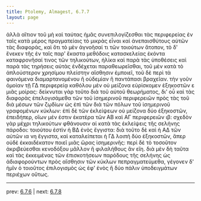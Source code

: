 ```yaml
---
title: Ptolemy, Almagest, 6.7.7
layout: page
---
```


ἀλλὰ αἴτιον τοῦ μὴ καὶ ταύτας ἡμᾶς συνεπιλογίζεσθαι τὰς περιφερείας ἐν ταῖς κατὰ μέρος πραγματείαις τὸ μικρὰς εἶναι καὶ ἀνεπαισθύτους αὐτῶν τὰς διαφοράς, καὶ ὅτι τὸ μὲν ἀγνοῆσαί τι τῶν τοιούτων ἄτοπον, τὸ δ' ἕνεκεν τῆς ἐν ταῖς παρ' ἕκαστα μεθόδοις κατασκελείας ἑκόντα καταφρονῆσαί τινος τῶν τηλικούτων, ἡλίκα καὶ παρὰ τὰς ὑποθέσεις καὶ παρὰ τὰς τηρήσεις αὐτὰς ἐνδέχεται παραθεωρεῖσθαι, τοῦ μὲν κατὰ τὸ ἁπλούστερον χρησίμου πλείστην αἴσθησιν ἐμποιεῖ, τοῦ δὲ περὶ τὰ φαινόμενα διαμαρτανομένου ἢ οὐδεμίαν ἢ παντάπασι βραχεῖαν. τὴν γοῦν ὁμοίαν τῇ ΓΔ περιφερείᾳ καθόλου μὲν οὐ μείζονα εὑρίσκομεν ἑξηκοστῶν ε μιᾶς μοίρας: δείκνυται γὰρ τοῦτο διὰ τοῦ αὐτοῦ θεωρήματος, δι' οὗ καὶ τὰς διαφορὰς ἐπελογισάμεθα τῶν τοῦ ἰσημερινοῦ περιφερειῶν πρὸς τὰς τοῦ διὰ μέσων τῶν ζῳδίων ὡς ἐπὶ τῶν διὰ τῶν πόλων τοῦ ἰσημερινοῦ γραφομένων κύκλων: ἐπὶ δὲ τῶν ἐκλείψεων οὐ μείζονα δύο ἑξηκοστῶν, ἐπειδήπερ, οἵων μέν ἐστιν ἑκατέρα τῶν ΑΒ καὶ ΑΓ περιφερειῶν ιβ: σχεδὸν γὰρ μέχρι τηλικούτων φθάνουσιν αἱ κατὰ τὰς ἐκλείψεις τῆς σελήνης πάροδοι: τοιούτου ἐστὶν ἡ ΒΔ ἑνὸς ἔγγιστα: διὰ τοῦτο δὲ καὶ ἡ ΑΔ τῶν αὐτῶν ια νη ἔγγιστα, καὶ καταλείπεται ἡ ΓΔ λοιπὴ δύο ἑξηκοστῶν, ἅπερ οὐδὲ ἑκκαιδέκατον ποιεῖ μιᾶς ὥρας ἰσημερινῆς: περὶ δὲ τὸ τοσοῦτον ἀκριβεύεσθαι κενοδόξου μᾶλλον ἢ φιλαλήθους ἂν εἴη. διὰ μὲν δὴ ταῦτα καὶ τὰς ἐκκειμένας τῶν ἐπισκοτήσεων παρόδους τῆς σελήνης ὡς ἀδιαφορούντων πρὸς αἴσθησιν τῶν κύκλων πεπραγματεύμεθα, γέγονεν δ' ἡμῖν ὁ τοιοῦτος ἐπιλογισμὸς ὡς ἐφ' ἑνὸς ἢ δύο πάλιν ὑποδειγμάτων περιέχων οὕτως. 

---

prev: [6.7.6](../6.7.6/) | next: [6.7.8](../6.7.8/)

